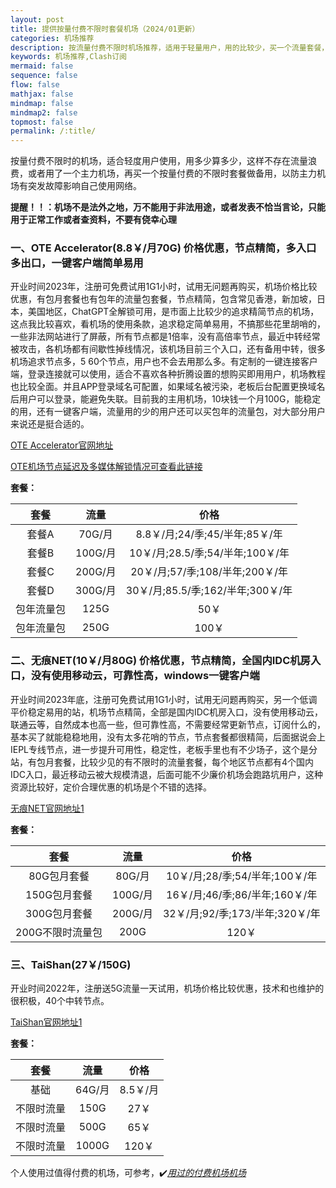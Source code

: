 ```yaml
---
layout: post
title: 提供按量付费不限时套餐机场（2024/01更新）
categories: 机场推荐
description: 按流量付费不限时机场推荐，适用于轻量用户，用的比较少，买一个流量套餐，需要的时候可以用一下查资料，看新闻，不浪费流量
keywords: 机场推荐,Clash订阅
mermaid: false
sequence: false
flow: false
mathjax: false
mindmap: false
mindmap2: false
topmost: false
permalink: /:title/
---
```

 按量付费不限时的机场，适合轻度用户使用，用多少算多少，这样不存在流量浪费，或者用了一个主力机场，再买一个按量付费的不限时套餐做备用，以防主力机场有突发故障影响自己使用网络。

**提醒！！：机场不是法外之地，万不能用于非法用途，或者发表不恰当言论，只能用于正常工作或者查资料，不要有侥幸心理**

### 一、OTE Accelerator(8.8￥/月70G) 价格优惠，节点精简，多入口多出口，一键客户端简单易用

开业时间2023年，注册可免费试用1G1小时，试用无问题再购买，机场价格比较优惠，有包月套餐也有包年的流量包套餐，节点精简，包含常见香港，新加坡，日本，美国地区，ChatGPT全解锁可用，是市面上比较少的追求精简节点的机场，这点我比较喜欢，看机场的使用条款，追求稳定简单易用，不搞那些花里胡哨的，一些非法网站进行了屏蔽，所有节点都是1倍率，没有高倍率节点，最近中转经常被攻击，各机场都有间歇性掉线情况，该机场目前三个入口，还有备用中转，很多机场追求节点多，5 60个节点，用户也不会去用那么多。有定制的一键连接客户端，登录连接就可以使用，适合不喜欢各种折腾设置的想购买即用用户，机场教程也比较全面。并且APP登录域名可配置，如果域名被污染，老板后台配置更换域名后用户可以登录，能避免失联。目前我的主用机场，10块钱一个月100G，能稳定的用，还有一键客户端，流量用的少的用户还可以买包年的流量包，对大部分用户来说还是挺合适的。

[OTE Accelerator官网地址](https://uso.oteacc.org/passport.html#/register?code=NJ0rQD4l) 

[OTE机场节点延迟及多媒体解锁情况可查看此链接](https://www.openwayz.com/OTE/)

**套餐：**

套餐 |  流量 | 价格 
:-: |  :-: | :-: 
套餐A | 70G/月 |8.8￥/月;24/季;45/半年;85￥/年
套餐B | 100G/月 |10￥/月;28.5/季;54/半年;100￥/年
套餐C | 200G/月 |20￥/月;57/季;108/半年;200￥/年
套餐D | 300G/月|30￥/月;85.5/季;162/半年;300￥/年
包年流量包 | 125G |50￥
包年流量包 | 250G |100￥

### 二、无痕NET(10￥/月80G) 价格优惠，节点精简，全国内IDC机房入口，没有使用移动云，可靠性高，windows一键客户端

开业时间2023年底，注册可免费试用1G1小时，试用无问题再购买，另一个低调平价稳定易用的站，机场节点精简，全部是国内IDC机房入口，没有使用移动云，联通云等，自然成本也高一些，但可靠性高，不需要经常更新节点，订阅什么的，基本买了就能稳稳地用，没有太多花哨的节点，节点套餐都很精简，后面据说会上IEPL专线节点，进一步提升可用性，稳定性，老板手里也有不少场子，这个是分站，有包月套餐，比较少见的有不限时的流量套餐，每个地区节点都有4个国内IDC入口，最近移动云被大规模清退，后面可能不少廉价机场会跑路坑用户，这种资源比较好，定价合理优惠的机场是个不错的选择。

[无痕NET官网地址1](https://us.wuhenlink.cc/pass.html#/register?code=bv1QpNiK)      

**套餐：**

套餐 |  流量 | 价格 
:-: |  :-: | :-: 
80G包月套餐 | 80G/月 |10￥/月;28/季;54/半年;100￥/年
150G包月套餐 | 100G/月 |16￥/月;46/季;86/半年;160￥/年
300G包月套餐 | 200G/月 |32￥/月;92/季;173/半年;320￥/年
200G不限时流量包 | 200G|120￥

### 三、TaiShan(27￥/150G)

开业时间2022年，注册送5G流量一天试用，机场价格比较优惠，技术和也维护的很积极，40个中转节点。


[TaiShan官网地址1](https://de.taishan.pro/#/register?code=SgMJVmzl)

**套餐：**

套餐 |  流量 | 价格 
:-: |  :-: | :-: 
基础 | 64G/月 |8.5￥/月
不限时流量 | 150G |27￥
不限时流量 | 500G |65￥
不限时流量 | 1000G |120￥     
  
个人使用过值得付费的机场，可参考，✔️[*用过的付费机场机场*](https://www.openwayz.com/jichang/)  
